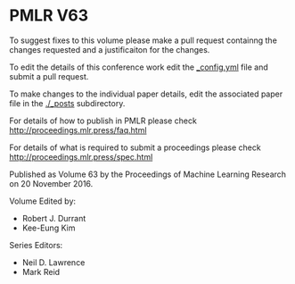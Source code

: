 # PMLR V63

To suggest fixes to this volume please make a pull request containng the changes requested and a justificaiton for the changes.

To edit the details of this conference work edit the [_config.yml](./_config.yml) file and submit a pull request.

To make changes to the individual paper details, edit the associated paper file in the [./_posts](./_posts) subdirectory.

For details of how to publish in PMLR please check http://proceedings.mlr.press/faq.html

For details of what is required to submit a proceedings please check http://proceedings.mlr.press/spec.html



Published as Volume 63 by the Proceedings of Machine Learning Research on 20 November 2016.

Volume Edited by:
  * Robert J. Durrant
  * Kee-Eung Kim

Series Editors:
  * Neil D. Lawrence
  * Mark Reid
